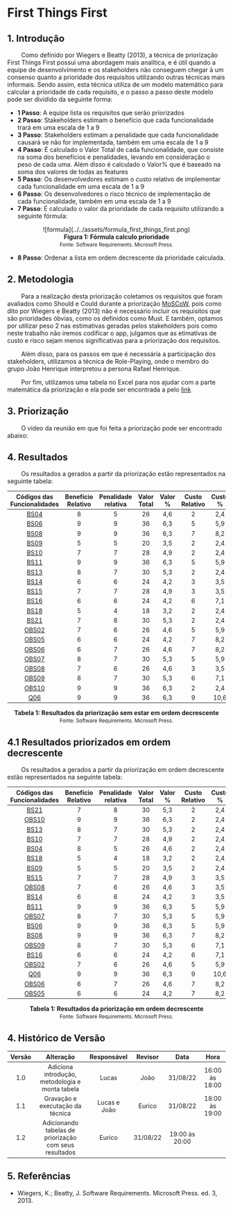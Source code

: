 # First Things First

## 1. Introdução
&emsp;&emsp; Como definido por Wiegers e Beatty (2013), a técnica de priorização First Things First possui uma abordagem mais analítica, e é útil quando a equipe de desenvolvimento e os stakeholders não conseguem chegar à um consenso quanto a prioridade dos requisitos utilizando outras técnicas mais informais. Sendo assim, esta técnica utiliza de um modelo matemático para calcular a prioridade de cada requisito, e o passo a passo deste modelo pode ser dividido da seguinte forma:

- **1 Passo**: A equipe lista os requisitos que serão priorizados
- **2 Passo**: Stakeholders estimam o benefício que cada funcionalidade trará em uma escala de 1 a 9
- **3 Passo**: Stakeholders estimam a penalidade que cada funcionalidade causará se não for implementada, também em uma escala de 1 a 9
- **4 Passo**: É calculado o Valor Total de cada funcionalidade, que consiste na soma dos benefícios e penalidades, levando em consideração o peso de cada uma. Além disso é calculado o Valor% que é baseado na soma dos valores de todas as features
- **5 Passo**: Os desenvolvedores estimam o custo relativo de implementar cada funcionalidade em uma escala de 1 a 9
- **6 Passo**: Os desenvolvedores o risco técnico de implementação de cada funcionalidade, também em uma escala de 1 a 9
- **7 Passo**: É calculado o valor da prioridade de cada requisito utilizando a seguinte fórmula:

<center>
![formula](../../assets/formula_first_things_first.png)
</center>
<figcaption align='center'>
    <b>Figura 1: Fórmula calculo prioridade</b>
    <br><small>Fonte: Software Requirements. Microsoft Press.</small>
</figcaption>

- **8 Passo**: Ordenar a lista em ordem decrescente da prioridade calculada.

## 2. Metodologia
&emsp;&emsp; Para a realização desta priorização coletamos os requisitos que foram avaliados como Should e Could durante a priorização [MoSCoW](../priorizacao/moscow.md), pois como dito por Wiegers e Beatty (2013) não é necessário incluir os requisitos que são prioridades óbvias, como os definidos como Must. E também, optamos por utilizar peso 2 nas estimativas geradas pelos stakeholders pois como neste trabalho não iremos codificar o app, julgamos que as etimativas de custo e risco sejam menos significativas para a priorização dos requisitos.

&emsp;&emsp; Além disso, para os passos em que é necessária a participação dos stakeholders, utilizamos a técnica de Role-Playing, onde o membro do grupo João Henrique interpretou a persona Rafael Henrique. 

&emsp;&emsp; Por fim, utilizamos uma tabela no Excel para nos ajudar com a parte matemática da priorização e ela pode ser encontrada a pelo [link](https://unbbr-my.sharepoint.com/:x:/g/personal/190016663_aluno_unb_br/Eewa56qQvmlKkxxnYT0aSWsB42bI80f0CN3dTZkxCglL8g?e=q322j3)

## 3. Priorização
&emsp;&emsp; O vídeo da reunião em que foi feita a priorização pode ser encontrado abaixo:


## 4. Resultados
&emsp;&emsp; Os resultados a gerados a partir da priorização estão representados na seguinte tabela:

| Códigos das Funcionalidades | Benefício Relativo | Penalidade relativa | Valor Total | Valor % | Custo Relativo | Custo % | Risco Relativo | Risco % | Prioridade |
| :-------------------------: | :----------------: | :-----------------: | :---------: | :-----: | :------------: | :-----: | :------------: | :-----: | :--------: |
| [BS04](../tecnicas/brainstorm/#4-resultados)  |   8   |   5  | 26     | 4,6  |      2         |    2,4|   2            |   2,3|0,986      |
| [BS06](../tecnicas/brainstorm/#4-resultados)  |    9  |   9  |  36    |  6,3 |      5         |    5,9|   8            |   9,1|0,422      |
| [BS08](../tecnicas/brainstorm/#4-resultados)  |     9 |  9   |   36   |  6,3 |      7         |    8,2|   7            |   8,0|0,390      |
| [BS09](../tecnicas/brainstorm/#4-resultados)  |     5 |  5   |    20  |  3,5 |      2         |    2,4|   2            |   2,3|0,759      |
| [BS10](../tecnicas/brainstorm/#4-resultados)  |     7 |  7   |     28 |  4,9 |      2         |    2,4|   2            |   2,3|1,062      |
| [BS11](../tecnicas/brainstorm/#4-resultados) |      9|   9  |     36 |  6,3 |        5       |    5,9|    4           |   4,5|0,606      |
| [BS13](../tecnicas/brainstorm/#4-resultados) |      8|   7  |     30 |  5,3 |        2       |    2,4|    2           |   2,3|1,138      |
| [BS14](../tecnicas/brainstorm/#4-resultados) |      6|   6  |     24 |  4,2 |        3       |    3,5|    3           |   3,4|0,607      |
| [BS15](../tecnicas/brainstorm/#4-resultados) |      7|   7  |     28 |  4,9 |       3        |    3,5|    3           |   3,4|0,708      |
| [BS16](../tecnicas/brainstorm/#4-resultados) |      6|   6  |     24 |  4,2 |       6        |    7,1|    4           |   4,5|0,363      |
| [BS18](../tecnicas/brainstorm/#4-resultados) |      5|   4  |     18 |  3,2 |       2        |   2,4 |    1           |   1,1|0,905      |
| [BS21](../tecnicas/brainstorm/#4-resultados) |      7|   8  |     30 |  5,3 |       2        |   2,4 |    1           |   1,1|1,508      |
| [OBS02](../tecnicas/observacao/#4-resultados) |      7|  6   |    26  |  4,6 |      5         |   5,9 |   8            |   9,1|0,305      |
| [OBS05](../tecnicas/observacao/#4-resultados) |      6|  6   |     24 |  4,2 |      7         |   8,2 |   8            |  9,1 |0,243      |
| [OBS06](../tecnicas/observacao/#4-resultados) |      6| 7   |     26 |  4,6 |       7        |   8,2 |    8           |  9,1 |0,263      |
| [OBS07](../tecnicas/observacao/#4-resultados) |      8| 7   |     30 |  5,3 |       5        |   5,9 |    5           |  5,7 |0,455      |
| [OBS08](../tecnicas/observacao/#4-resultados) |      7| 6   |     26 |  4,6 |       3        |   3,5 |    3           |  3,4 |0,657      |
| [OBS09](../tecnicas/observacao/#4-resultados) |      8| 7   |     30 |  5,3 |       6        |   7,1 |    6           |  6,8 |0,379      |
| [OBS10](../tecnicas/observacao/#4-resultados) |      9| 9   |     36 |  6,3 |       2        |  2,4  |    2           | 2,3  |1,365      |
| [Q06](../tecnicas/questionario/#4-resultado) |      9|   9  |     36 |  6,3 |       9        | 10,6   |   9            |10,2   |0,303      |

<figcaption align='center'>
    <b>Tabela 1: Resultados da priorização sem estar em ordem decrescente</b>
    <br><small>Fonte: Software Requirements. Microsoft Press.</small>
</figcaption>

## 4.1 Resultados priorizados em ordem decrescente
&emsp;&emsp; Os resultados a gerados a partir da priorização em ordem decrescente estão representados na seguinte tabela:

| Códigos das Funcionalidades | Benefício Relativo | Penalidade relativa | Valor Total | Valor % | Custo Relativo | Custo % | Risco Relativo | Risco % | Prioridade |
| :-------------------------: | :----------------: | :-----------------: | :---------: | :-----: | :------------: | :-----: | :------------: | :-----: | :--------: |
| [BS21](../tecnicas/brainstorm/#4-resultados) |      7|   8  |     30 |  5,3 |       2        |   2,4 |    1           |   1,1|1,508      |
| [OBS10](../tecnicas/observacao/#4-resultados) |      9| 9   |     36 |  6,3 |       2        |  2,4  |    2           | 2,3  |1,365      |
| [BS13](../tecnicas/brainstorm/#4-resultados) |      8|   7  |     30 |  5,3 |        2       |    2,4|    2           |   2,3|1,138      |
| [BS10](../tecnicas/brainstorm/#4-resultados)  |     7 |  7   |     28 |  4,9 |      2         |    2,4|   2            |   2,3|1,062      |
| [BS04](../tecnicas/brainstorm/#4-resultados)  |   8   |   5  | 26     | 4,6  |      2         |    2,4|   2            |   2,3|0,986      |
| [BS18](../tecnicas/brainstorm/#4-resultados) |      5|   4  |     18 |  3,2 |       2        |   2,4 |    1           |   1,1|0,905      |
| [BS09](../tecnicas/brainstorm/#4-resultados)  |     5 |  5   |    20  |  3,5 |      2         |    2,4|   2            |   2,3|0,759      |
| [BS15](../tecnicas/brainstorm/#4-resultados) |      7|   7  |     28 |  4,9 |       3        |    3,5|    3           |   3,4|0,708      |
| [OBS08](../tecnicas/observacao/#4-resultados) |      7| 6   |     26 |  4,6 |       3        |   3,5 |    3           |  3,4 |0,657      |
| [BS14](../tecnicas/brainstorm/#4-resultados) |      6|   6  |     24 |  4,2 |        3       |    3,5|    3           |   3,4|0,607      |
| [BS11](../tecnicas/brainstorm/#4-resultados) |      9|   9  |     36 |  6,3 |        5       |    5,9|    4           |   4,5|0,606      |
| [OBS07](../tecnicas/observacao/#4-resultados) |      8| 7   |     30 |  5,3 |       5        |   5,9 |    5           |  5,7 |0,455      |
| [BS06](../tecnicas/brainstorm/#4-resultados)  |    9  |   9  |  36    |  6,3 |      5         |    5,9|   8            |   9,1|0,422      |
| [BS08](../tecnicas/brainstorm/#4-resultados)  |     9 |  9   |   36   |  6,3 |      7         |    8,2|   7            |   8,0|0,390      |
| [OBS09](../tecnicas/observacao/#4-resultados) |      8| 7   |     30 |  5,3 |       6        |   7,1 |    6           |  6,8 |0,379      |
| [BS16](../tecnicas/brainstorm/#4-resultados) |      6|   6  |     24 |  4,2 |       6        |    7,1|    4           |   4,5|0,363      |
| [OBS02](../tecnicas/observacao/#4-resultados) |      7|  6   |    26  |  4,6 |      5         |   5,9 |   8            |   9,1|0,305      |
| [Q06](../tecnicas/questionario/#4-resultado) |      9|   9  |     36 |  6,3 |       9        | 10,6   |   9            |10,2   |0,303      |
| [OBS06](../tecnicas/observacao/#4-resultados) |      6| 7   |     26 |  4,6 |       7        |   8,2 |    8           |  9,1 |0,263      |
| [OBS05](../tecnicas/observacao/#4-resultados) |      6|  6   |     24 |  4,2 |      7         |   8,2 |   8            |  9,1 |0,243      |

<figcaption align='center'>
    <b>Tabela 1: Resultados da priorização em  ordem decrescente</b>
    <br><small>Fonte: Software Requirements. Microsoft Press.</small>
</figcaption>

## 4. Histórico de Versão

| Versão |       Alteração       | Responsável | Revisor |    Data    |      Hora      |
| :----: | :-------------------: | :---------: | :-----: | :--------: | :------------: |
|  1.0   | Adiciona introdução, metodologia e monta tabela |    Lucas    |      João  |  31/08/22  | 16:00 às 18:00  |
|  1.1   | Gravação e executação da técnica  |    Lucas e João    |     Eurico    |  31/08/22  | 18:00 às 19:00  |
|  1.2   |      Adicionando tabelas de priorização com seus resultados   |     Eurico    |  31/08/22  | 19:00 às 20:00  |


## 5. Referências

- Wiegers, K.; Beatty, J. Software Requirements. Microsoft Press. ed. 3, 2013.